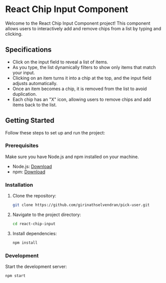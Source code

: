 # React Chip Input Component

Welcome to the React Chip Input Component project! This component allows users to interactively add and remove chips from a list by typing and clicking.

## Specifications

- Click on the input field to reveal a list of items.
- As you type, the list dynamically filters to show only items that match your input.
- Clicking on an item turns it into a chip at the top, and the input field adjusts automatically.
- Once an item becomes a chip, it is removed from the list to avoid duplication.
- Each chip has an "X" icon, allowing users to remove chips and add items back to the list.

## Getting Started

Follow these steps to set up and run the project:

### Prerequisites

Make sure you have Node.js and npm installed on your machine.

- Node.js: [Download](https://nodejs.org/)
- npm: [Download](https://www.npmjs.com/)

### Installation

1. Clone the repository:

    ```bash
    git clone https://github.com/girinathselvendran/pick-user.git
    ```

2. Navigate to the project directory:

    ```bash
    cd react-chip-input
    ```

3. Install dependencies:

    ```bash
    npm install
    ```

### Development

Start the development server:

```bash
npm start
